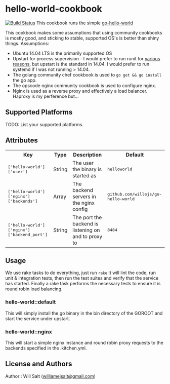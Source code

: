 # hello-world-cookbook
[![Build Status](https://travis-ci.org/willejs/chef-hello-world.svg?branch=master)](https://travis-ci.org/willejs/chef-hello-world)
This cookbook runs the simple [go-hello-world](http://github.com/willejs/go-hello-world)

This cookbook makes some assumptions that using community cookbooks is mostly good, and sticking to stable, supported OS's is better than shiny things.
Assumptions:
- Ubuntu 14.04 LTS is the primarily supported OS
- Upstart for process supervision - I would prefer to run runit for [various reasons](http://jtimberman.housepub.org/blog/2012/12/29/process-supervision-solved-problem/), but upstart is the standard in 14.04. I would prefer to run systemd if I was not running > 14.04.
- The golang community chef cookbook is used to ```go get && go install``` the go app.
- The opscode nginx community cookbook is used to configure nginx.
- Nginx is used as a reverse proxy and effectively a load balancer. Haproxy is my perference but...

## Supported Platforms

TODO: List your supported platforms.

## Attributes

<table>
  <tr>
    <th>Key</th>
    <th>Type</th>
    <th>Description</th>
    <th>Default</th>
  </tr>
  <tr>
    <td><tt>['hello-world']['user']</tt></td>
    <td>String</td>
    <td>The user the binary is started as</td>
    <td><tt>helloworld</tt></td>
  </tr>
  <tr>
    <td><tt>['hello-world']['nginx']['backends']</tt></td>
    <td>Array</td>
    <td>The backend servers in the nginx config</td>
    <td><tt>github.com/willejs/go-hello-world</tt></td>
  </tr>
  <tr>
    <td><tt>['hello-world']['nginx']['backend_port']</tt></td>
    <td>String</td>
    <td>The port the backend is listening on and to proxy to</td>
    <td><tt>8484</tt></td>
  </tr>
</table>

## Usage
We use rake tasks to do everything, just run ```rake```
It will lint the code, run unit & integration tests, then run the test suites and verify that the service has started. Finally a rake task performs the necessary tests to ensure it is round robin load balancing.

### hello-world::default
This will simply install the go binary in the bin directory of the GOROOT and start the service under upstart.

### hello-world::nginx
This will start a simple nginx instance and round robin proxy requests to the backends specified in the .kitchen.yml.


## License and Authors

Author:: Will Salt (<williamejsalt@gmail.com>)
